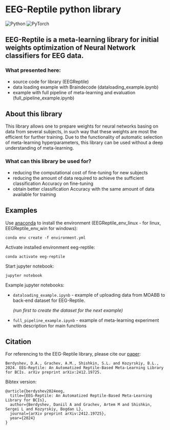 # EEG-Reptile python library
![Python](https://img.shields.io/badge/python-3670A0?style=for-the-badge&logo=python&logoColor=ffdd54)
![PyTorch](https://img.shields.io/badge/PyTorch-%23EE4C2C.svg?style=for-the-badge&logo=PyTorch&logoColor=white)
## EEG-Reptile is a meta-learning library for initial weights optimization of Neural Network classifiers for EEG data.
### What presented here:

- source code for library (EEGReptile)
- data loading example with Braindecode (dataloading_example.ipynb)
- example with full pipeline of meta-learning and evaluation (full_pipeline_example.ipynb)

## About this library

This library allows one to prepare weights for neural networks basing on data from several subjects,
in such way that these weights are most the efficient for further training.
Due to the functionality of automatic selection of meta-learning hyperparameters,
this library can be used without a deep understanding of meta-learning.

### What can this library be used for?

- reducing the computational cost of fine-tuning for new subjects
- reducing the amount of data required to achieve the sufficient classification Accuracy on fine-tuning
- obtain better classification Accuracy with the same amount of data available for training

## Examples

Use [anaconda](https://docs.conda.io/projects/conda/en/latest/index.html) to install the environment (EEGReptile_env_linux - for linux, EEGReptile_env_win for windows):

`conda env create -f environment.yml`

Activate installed environment eeg-reptile:

`conda activate eeg-reptile`

Start jupyter notebook:

`jupyter notebook`

Example jupyter notebooks:

- `dataloading_example.ipynb` - example of uploading data from MOABB to back-end dataset for EEG-Reptile.

  *(run first to create the dataset for the next example)*
- `full_pipeline_example.ipynb` - example of meta-learning experiment with description for main functions 

## Citation
For referencing to the EEG-Reptile library, please cite our [paper](https://arxiv.org/abs/2412.19725):

    Berdyshev, D.A., Grachev, A.M., Shishkin, S.L. and Kozyrskiy, B.L., 2024. EEG-Reptile: An Automatized Reptile-Based Meta-Learning Library for BCIs. arXiv preprint arXiv:2412.19725.
Bibtex version:

    @article{berdyshev2024eeg,
      title={EEG-Reptile: An Automatized Reptile-Based Meta-Learning Library for BCIs},
      author={Berdyshev, Daniil A and Grachev, Artem M and Shishkin, Sergei L and Kozyrskiy, Bogdan L},
      journal={arXiv preprint arXiv:2412.19725},
      year={2024}
    }
